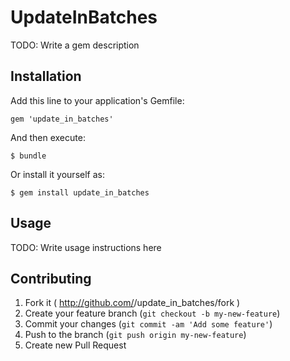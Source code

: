 # UpdateInBatches

TODO: Write a gem description

## Installation

Add this line to your application's Gemfile:

    gem 'update_in_batches'

And then execute:

    $ bundle

Or install it yourself as:

    $ gem install update_in_batches

## Usage

TODO: Write usage instructions here

## Contributing

1. Fork it ( http://github.com/<my-github-username>/update_in_batches/fork )
2. Create your feature branch (`git checkout -b my-new-feature`)
3. Commit your changes (`git commit -am 'Add some feature'`)
4. Push to the branch (`git push origin my-new-feature`)
5. Create new Pull Request
